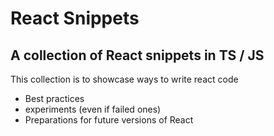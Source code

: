 # React Snippets

## A collection of React snippets in TS / JS

This collection is to showcase ways to write react code

- Best practices
- experiments (even if failed ones)
- Preparations for future versions of React
